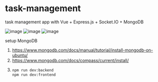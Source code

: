 # task-management

task management app with Vue + Express.js + Socket.IO + MongoDB

![image](https://github.com/user-attachments/assets/9692e282-5a1e-4a0b-a1ca-30cb2a1ee00a)
![image](https://github.com/user-attachments/assets/a13da6b7-a9f7-43f4-b3f4-e214591d5ad3)
![image](https://github.com/user-attachments/assets/448dd349-207a-4c7c-80ec-b37094ac2522)

setup MongoDB
1. https://www.mongodb.com/docs/manual/tutorial/install-mongodb-on-ubuntu/
2. https://www.mongodb.com/docs/compass/current/install/
3.
    ```bash
    npm run dev:backend
    npm run dev:frontend
    ```
